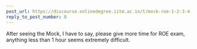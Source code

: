 ```yaml
---
post_url: https://discourse.onlinedegree.iitm.ac.in/t/mock-roe-1-2-3-4-tds-jan-2025/168449/11
reply_to_post_number: 8
---
```

After seeing the Mock, I have to say, please give more time for ROE exam, anything less than 1 hour seems extremely difficult.